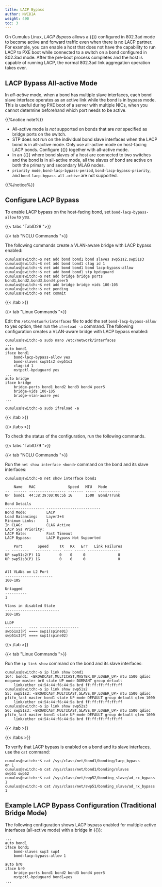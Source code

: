 ```yaml
---
title: LACP Bypass
author: NVIDIA
weight: 490
toc: 3
---
```

On Cumulus Linux, *LACP Bypass* allows a {{<link url="Bonding-Link-Aggregation" text="bond">}} configured in 802.3ad mode to become active and forward traffic even when there is no LACP partner. For example, you can enable a host that does not have the capability to run LACP to PXE boot while connected to a switch on a bond configured in 802.3ad mode. After the pre-boot process completes and the host is capable of running LACP, the normal 802.3ad link aggregation operation takes over.

## LACP Bypass All-active Mode

In *all-active* mode, when a bond has multiple slave interfaces, each bond slave interface operates as an active link while the bond is in bypass mode. This is useful during PXE boot of a server with multiple NICs, when you cannot determine beforehand which port needs to be active.

{{%notice note%}}

- All-active mode is *not* supported on bonds that are *not* specified as bridge ports on the switch.
- STP does not run on the individual bond slave interfaces when the LACP bond is in all-active mode. Only use all-active mode on host-facing LACP bonds. Configure {{<link url="Spanning-Tree-and-Rapid-Spanning-Tree" text="STP BPDU guard">}} together with all-active mode.
- In an {{<link url="Multi-Chassis-Link-Aggregation-MLAG" text="MLAG deployment">}} where bond slaves of a host are connected to two switches and the bond is in all-active mode, all the slaves of bond are active on both the primary and secondary MLAG nodes.
- `priority mode`, `bond-lacp-bypass-period`, `bond-lacp-bypass-priority`, and `bond-lacp-bypass-all-active` are not supported.

{{%/notice%}}

## Configure LACP Bypass

To enable LACP bypass on the host-facing bond, set `bond-lacp-bypass-allow` to *yes*.

{{< tabs "TabID28 ">}}

{{< tab "NCLU Commands ">}}

The following commands create a VLAN-aware bridge with LACP bypass enabled:

```
cumulus@switch:~$ net add bond bond1 bond slaves swp51s2,swp51s3
cumulus@switch:~$ net add bond bond1 clag id 1
cumulus@switch:~$ net add bond bond1 bond lacp-bypass-allow
cumulus@switch:~$ net add bond bond1 stp bpduguard
cumulus@switch:~$ net add bridge bridge ports bond1,bond2,bond3,bond4,peer5
cumulus@switch:~$ net add bridge bridge vids 100-105
cumulus@switch:~$ net pending
cumulus@switch:~$ net commit
```

{{< /tab >}}

{{< tab "Linux Commands ">}}

Edit the `/etc/network/interfaces` file to add the set `bond-lacp-bypass-allow` to yes option, then run the `ifreload -a` command. The following configuration creates a VLAN-aware bridge with LACP bypass enabled:

```
cumulus@switch:~$ sudo nano /etc/network/interfaces
...
auto bond1
iface bond1
    bond-lacp-bypass-allow yes
    bond-slaves swp51s2 swp51s3
    clag-id 1
    mstpctl-bpduguard yes
...
auto bridge
iface bridge
    bridge-ports bond1 bond2 bond3 bond4 peer5
    bridge-vids 100-105
    bridge-vlan-aware yes
...
```

```
cumulus@switch:~$ sudo ifreload -a
```

{{< /tab >}}

{{< /tabs >}}

To check the status of the configuration, run the following commands.

{{< tabs "TabID79 ">}}

{{< tab "NCLU Commands ">}}

Run the `net show interface <bond>` command on the bond and its slave interfaces:

```
cumulus@switch:~$ net show interface bond1

    Name   MAC               Speed   MTU   Mode
--  ------ ----------------- ------- ----- ----------
UP  bond1  44:38:39:00:00:5b 1G      1500  Bond/Trunk

Bond Details
------------------ -------------------------
Bond Mode:         LACP
Load Balancing:    Layer3+4
Minimum Links:     1
In CLAG:           CLAG Active
LACP Sys Priority:
LACP Rate:         Fast Timeout
LACP Bypass:       LACP Bypass Not Supported

    Port       Speed     TX   RX   Err   Link Failures
-- --------   ------- ---- ---- ----- ---------------
UP swp51s2(P) 1G         0    0     0               0
UP swp51s3(P) 1G         0    0     0               0


All VLANs on L2 Port
----------------------
100-105

Untagged
----------
1

Vlans in disabled State
-------------------------
100-105

LLDP
--------   ---- ------------------
swp51s2(P) ==== swp1(spine01)
swp51s3(P) ==== swp1(spine02)
```

{{< /tab >}}

{{< tab "Linux Commands ">}}

Run the `ip link show` command on the bond and its slave interfaces:

```
cumulus@switch:~$ ip link show bond1
164: bond1: <BROADCAST,MULTICAST,MASTER,UP,LOWER_UP> mtu 1500 qdisc noqueue master br0 state UP mode DORMANT group default
    link/ether c4:54:44:f6:44:5a brd ff:ff:ff:ff:ff:ff
cumulus@switch:~$ ip link show swp51s2
55: swp51s2: <BROADCAST,MULTICAST,SLAVE,UP,LOWER_UP> mtu 1500 qdisc pfifo_fast master bond1 state UP mode DEFAULT group default qlen 1000
    link/ether c4:54:44:f6:44:5a brd ff:ff:ff:ff:ff:ff
cumulus@switch:~$ ip link show swp52s3
56: swp51s3: <BROADCAST,MULTICAST,SLAVE,UP,LOWER_UP> mtu 1500 qdisc pfifo_fast master bond1 state UP mode DEFAULT group default qlen 1000
    link/ether c4:54:44:f6:44:5a brd ff:ff:ff:ff:ff:ff
```

{{< /tab >}}

{{< /tabs >}}

To verify that LACP bypass is enabled on a bond and its slave interfaces, use the `cat` command:

```
cumulus@switch:~$ cat /sys/class/net/bond1/bonding/lacp_bypass
on 1
cumulus@switch:~$ cat /sys/class/net/bond1/bonding/slaves
swp51 swp52
cumulus@switch:~$ cat /sys/class/net/swp52/bonding_slave/ad_rx_bypass
1
cumulus@switch:~$ cat /sys/class/net/swp51/bonding_slave/ad_rx_bypass
1
```

## Example LACP Bypass Configuration (Traditional Bridge Mode)

The following configuration shows LACP bypass enabled for multiple active interfaces (all-active mode) with a bridge in {{<link url="Traditional-Bridge-Mode" text="traditional bridge mode">}}:

```
...
auto bond1
iface bond1
    bond-slaves swp3 swp4
    bond-lacp-bypass-allow 1

auto br0
iface br0
    bridge-ports bond1 bond2 bond3 bond4 peer5
    mstpctl-bpduguard bond1=yes
...
```
